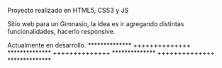 Proyecto realizado en HTML5, CSS3 y JS 

Sitio web para un Gimnasio, la idea es ir agregando distintas funcionalidades, hacerlo responsive.

Actualmente en desarrollo.
************** ++++++++++++++ ************** ++++++++++++++ ************** ++++++++++++++ **************